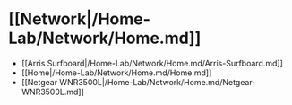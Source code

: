 # [[Network|/Home-Lab/Network/Home.md]]
 * [[Arris Surfboard|/Home-Lab/Network/Home.md/Arris-Surfboard.md]]
 * [[Home|/Home-Lab/Network/Home.md/Home.md]]
 * [[Netgear WNR3500L|/Home-Lab/Network/Home.md/Netgear-WNR3500L.md]]
